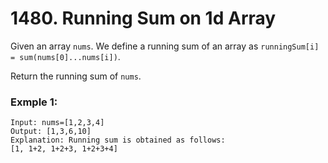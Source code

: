 # 1480. Running Sum on 1d Array

Given an array `nums`. We define a running sum of an array as `runningSum[i] = sum(nums[0]...nums[i])`.

Return the running sum of `nums`.

### Exmple 1:
```
Input: nums=[1,2,3,4]
Output: [1,3,6,10]
Explanation: Running sum is obtained as follows:
[1, 1+2, 1+2+3, 1+2+3+4]
```